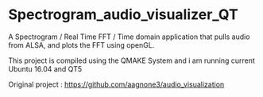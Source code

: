 # Spectrogram_audio_visualizer_QT
A Spectrogram / Real Time FFT / Time domain application that pulls audio from ALSA, and plots the FFT using openGL. 

This project is compiled using the QMAKE System and i am running current Ubuntu 16.04 and QT5


Original project : https://github.com/aagnone3/audio_visualization
